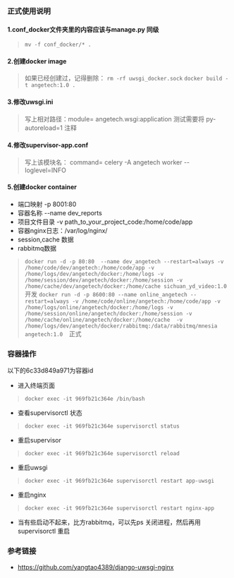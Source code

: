 ### 正式使用说明
#### 1.conf_docker文件夹里的内容应该与manage.py 同级 
> `mv -f conf_docker/* . `
#### 2.创建docker image
> 如果已经创建过，记得删除： `rm -rf uwsgi_docker.sock`
> `docker build -t angetech:1.0 . `
#### 3.修改uwsgi.ini
> 写上相对路径：module= angetech.wsgi:application
> 测试需要将  py-autoreload=1 注释
#### 4.修改supervisor-app.conf
> 写上该模块名： command= celery -A angetech worker --loglevel=INFO 
#### 5.创建docker container
* 端口映射  -p 8001:80  
* 容器名称 --name dev_reports  
* 项目文件目录 -v  path_to_your_project_code:/home/code/app  
* 容器nginx日志：/var/log/nginx/  
* session,cache 数据
* rabbitmq数据
> `docker run -d -p 80:80  --name dev_angetech --restart=always -v /home/code/dev/angetech:/home/code/app -v /home/logs/dev/angetech/docker:/home/logs -v /home/session/dev/angetech/docker:/home/session -v /home/cache/dev/angetech/docker:/home/cache sichuan_yd_video:1.0  `开发
> `docker run -d -p 8600:80 --name online_angetech --restart=always -v /home/code/online/angetech:/home/code/app -v /home/logs/online/angetech/docker:/home/logs -v /home/session/online/angetech/docker:/home/session -v /home/cache/online/angetech/docker:/home/cache  -v /home/logs/dev/angetech/docker/rabbitmq:/data/rabbitmq/mnesia angetech:1.0  `正式
    

### 容器操作 
以下的6c33d849a971为容器id
* 进入终端页面  
>`docker exec -it 969fb21c364e /bin/bash`
* 查看supervisorctl 状态
> `docker exec -it 969fb21c364e supervisorctl status`
* 重启supervisor
> `docker exec -it 969fb21c364e supervisorctl reload`
* 重启uwsgi
> `docker exec -it 969fb21c364e supervisorctl restart app-uwsgi`
* 重启nginx
> `docker exec -it 969fb21c364e supervisorctl restart nginx-app`
* 当有些启动不起来，比方rabbitmq，可以先ps 关闭进程，然后再用supervisorctl 重启

### 参考链接
* https://github.com/yangtao4389/django-uwsgi-nginx



 





